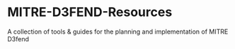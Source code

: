 # MITRE-D3FEND-Resources
A collection of tools &amp; guides for the planning and implementation of MITRE D3fend
